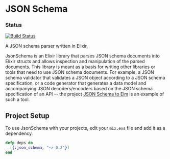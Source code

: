 # JSON Schema

### Status

[![Build Status](https://travis-ci.org/dragonwasrobot/json_schema.svg?branch=master)](https://travis-ci.org/dragonwasrobot/json_schema)

A JSON schema parser written in Elixir.

JsonSchema is an Elixir library that parses JSON schema documents into Elixir
structs and allows inspection and manipulation of the parsed documents. This
library is meant as a basis for writing other libraries or tools that need to
use JSON schema documents. For example, a JSON schema validator that validates a
JSON object according to a JSON schema specification, or a code generator that
generates a data model and accompanying JSON decoders/encoders based on the JSON
schema specification of an API -- the project [JSON Schema to
Elm](https://github.com/dragonwasrobot/json-schema-to-elm) is an example of such
a tool.

## Project Setup

To use JsonSchema with your projects, edit your `mix.exs` file and add it as a
dependency.

```elixir
defp deps do
  [{:json_schema, "~> 0.2"}]
end
```
